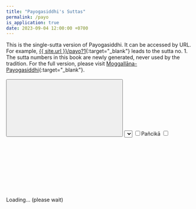 ```yaml
---
title: "Payogasiddhi's Suttas"
permalink: /payo
is_application: true
date: 2023-09-04 12:00:00 +0700
---
```


This is the single-sutta version of Payogasiddhi. It can be accessed by URL. For example, [{{ site.url }}/payo?1](/payo?1){:target="\_blank"} leads to the sutta no. 1. The sutta numbers in this book are newly generated, never used by the tradition. For the full version, please visit [Moggallāna-Payogasiddhi](/moggpayo){:target="\_blank"}.

<div id="toolbar" style="padding-bottom:10px;padding-top:3px;z-index:10;">
<span class="toolbarbg">
<button onClick="bcUtil.toggleToolBar(moggpayoSingle);"><svg class="icon"><use xlink:href="/assets/fontawesome/custom.svg#window-maximize"></use></svg></button>
<select id="suttaselector" title="Sutta number to go" onChange="moggpayoSingle.goSutta();"></select>
<label for="pancika" title="Include Moggallānapañcikā"><input type="checkbox" id="pancika" onClick="moggpayoSingle.includePancika();">Pañcikā</label>
<label for="xref" title="Show Xref"><input type="checkbox" id="xref" onClick="moggpayoSingle.updateDisplay();"><svg class="icon"><use xlink:href="/assets/fontawesome/custom.svg#link"></use></svg></label>
</span>
</div>
<div id="textdisplay" class="textdisplay">Loading... (please wait)</div>
<script src="/assets/js/nirumoggutil.js"></script>
<script src="/assets/js/moggpayosingle.js"></script>
<script src="/assets/js/pako_inflate.min.js"></script>
<script>
moggpayoSingle.util = bcUtil;
moggpayoSingle.nirumoggUtil = nirumoggUtil;
moggpayoSingle.nirumoggUtil.computeMoggNiru();
moggpayoSingle.loadText();
</script>


